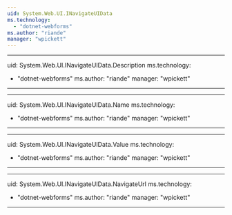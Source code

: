```yaml
---
uid: System.Web.UI.INavigateUIData
ms.technology: 
  - "dotnet-webforms"
ms.author: "riande"
manager: "wpickett"
---
```


---
uid: System.Web.UI.INavigateUIData.Description
ms.technology: 
  - "dotnet-webforms"
ms.author: "riande"
manager: "wpickett"
---

---
uid: System.Web.UI.INavigateUIData.Name
ms.technology: 
  - "dotnet-webforms"
ms.author: "riande"
manager: "wpickett"
---

---
uid: System.Web.UI.INavigateUIData.Value
ms.technology: 
  - "dotnet-webforms"
ms.author: "riande"
manager: "wpickett"
---

---
uid: System.Web.UI.INavigateUIData.NavigateUrl
ms.technology: 
  - "dotnet-webforms"
ms.author: "riande"
manager: "wpickett"
---
